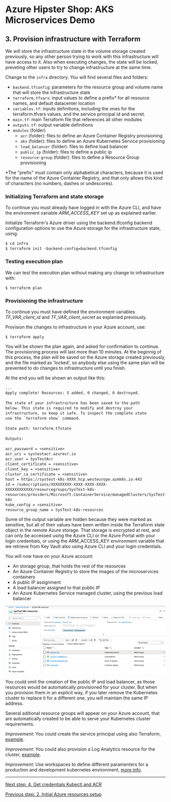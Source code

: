 # Azure Hipster Shop: AKS Microservices Demo

## 3. Provision infrastructure with Terraform

We will store the infrastructure state in the volume storage created previously, so any other person trying to work with this infrastructure will have access to it. Also when executing changes, the state will be locked, preveting other users to try to change infrastructure at the same time.

Change to the `infra` directory. You will find several files and folders:

 * `backend.tfconfig`: parameters for the resource group and volume name that will store the infrastructure state
 * `terraform.tfvars`: input values to define a prefix\* for all resource names, and default datacenter location
 * `variables.tf`: inputs definitions, including the ones for the terraform.tfvars values, and the service principal id and secret.
 * `main.tf`: main Terraform file that references all other modules
 * `outputs.tf`: output variable definitions
 * `modules` (folder)
   * `acr` (folder): files to define an Azure Container Registry provisioning
   * `aks` (folder): files to define an Azure Kubernetes Service provisioning
   * `load_balancer` (folder): files to define load balancer
   * `public_ip` (folder): files to define a public ip
   * `resource-group` (folder): files to define a Resource Group provisioning

\*The "prefix" must contain only alphabetical characters, because it is used for the name of the Azure Container Registry, and that only allows this kind of characters (no numbers, dashes or undescores).

### Initializing Terraform and state storage

To continue you must already have logged in with the Azure CLI, and have the environment variable _ARM_ACCESS_KEY_ set up as explained earlier.

Initialize Terraform's Azure driver using the backend.tfconfig backend configuration options to use the Azure storage for the infrastructure state, using:

```
$ cd infra
$ terraform init -backend-config=backend.tfconfig
```

### Testing execution plan

We can test the execution plan without making any change to infrastructure with:

```
$ terraform plan
```

### Provisioning the infrastructure

To continue you must have defined the environment variables _TF_VAR_client_id_ and _TF_VAR_client_secret_ as explanied previously.

Provision the changes to infrastructure in your Azure account, use:

```
$ terraform apply
```

You will be shown the plan again, and asked for confirmation to continue. The provisioning process will last more than 10 minutes. At the beginnig of this process, the plan will be saved on the Azure storage created previously, and the file marked as 'locked', so anybody else using the same plan will be prevented to do changes to infrastructure until you finish.

At the end you will be shown an output like this:

```
...
Apply complete! Resources: 5 added, 0 changed, 0 destroyed.

The state of your infrastructure has been saved to the path
below. This state is required to modify and destroy your
infrastructure, so keep it safe. To inspect the complete state
use the `terraform show` command.

State path: terraform.tfstate

Outputs:

acr_password = <sensitive>
acr_uri = systestacr.azurecr.io
acr_user = SysTestAcr
client_certificate = <sensitive>
client_key = <sensitive>
cluster_ca_certificate = <sensitive>
host = https://systest-k8s-XXXX.hcp.westeurope.azmk8s.io:443
id = /subscriptions/XXXXXXXXX-XXXX-XXXX-XXXX-XXXXXXXXXXXX/resourcegroups/SysTest-k8s-resources/providers/Microsoft.ContainerService/managedClusters/SysTest-k8s
kube_config = <sensitive>
resource_group_name = SysTest-k8s-resources
```

Some of the output variable are hidden because they were marked as sensitive, but all of their values have been written inside the Terraform state object in the remote Azure storage. That storage is encrypted at rest, and can only be accessed using the Azure CLI or the Azure Portal with your login credentials, or using the ARM_ACCESS_KEY environment variable that we retrieve from Key Vault also using Azure CLI and your login credentials.

You will now have on your Azure account:
 * An storage group, that holds the rest of the resources
 * An Azure Container Registry to store the images of the microservices containers
 * A public IP assignment
 * A load balancer assigned to that public IP
 * An Azure Kubernetes Service managed cluster, using the previous load balancer

![Azure infrastructure](../docs/img/azure_infra.png)

You could omit the creation of the public IP and load balancer, as those resources would be automatically provisioned for your cluster. But when you provision them in an explicit way, if you later remove the Kubernetes cluster to replace it for a different one, you will maintain the same IP address.

Several aditional resource groups will appear on your Azure account, that are automatically created to be able to serve your Kubernetes cluster requirements.

_Improvement_: You could create the service principal using also Terraform, [example](https://medium.com/@kari.marttila/creating-azure-kubernetes-service-aks-the-right-way-9b18c665a6fa).

_Improvement_: You could also provision a Log Analytics resource for the cluster, [example](https://docs.microsoft.com/en-us/azure/terraform/terraform-create-k8s-cluster-with-tf-and-aks).

_Improvement_: Use workspaces to define different paramenters for a production and development kubernetes environment, [more info](https://www.terraform.io/docs/state/workspaces.html).

---
[Next step: 4. Get credentials Kubectl and ACR](../docs/04_get_credentials.md)  

[Previous step: 2. Initial Azure resources setup](../docs/02_setup_az_sp.md)

